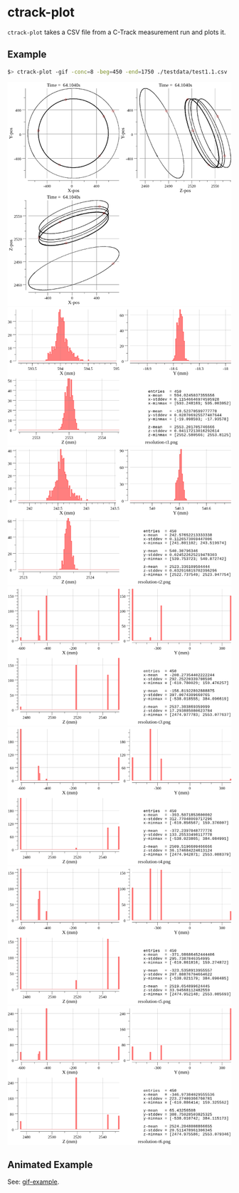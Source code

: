 # ctrack-plot

`ctrack-plot` takes a CSV file from a C-Track measurement run and plots it.

## Example

```sh
$> ctrack-plot -gif -conc=8 -beg=450 -end=1750 ./testdata/test1.1.csv
```

![example](https://github.com/sbinet-lsst/ctrack-plot/raw/master/out.png)
![resolution-t1](https://github.com/sbinet-lsst/ctrack-plot/raw/master/resolution-t1.png)
![resolution-t2](https://github.com/sbinet-lsst/ctrack-plot/raw/master/resolution-t2.png)
![resolution-t3](https://github.com/sbinet-lsst/ctrack-plot/raw/master/resolution-t3.png)
![resolution-t4](https://github.com/sbinet-lsst/ctrack-plot/raw/master/resolution-t4.png)
![resolution-t5](https://github.com/sbinet-lsst/ctrack-plot/raw/master/resolution-t5.png)
![resolution-t6](https://github.com/sbinet-lsst/ctrack-plot/raw/master/resolution-t6.png)

## Animated Example

See: [gif-example](https://cern.ch/binet/lsst-testbench-ctrack.gif).
